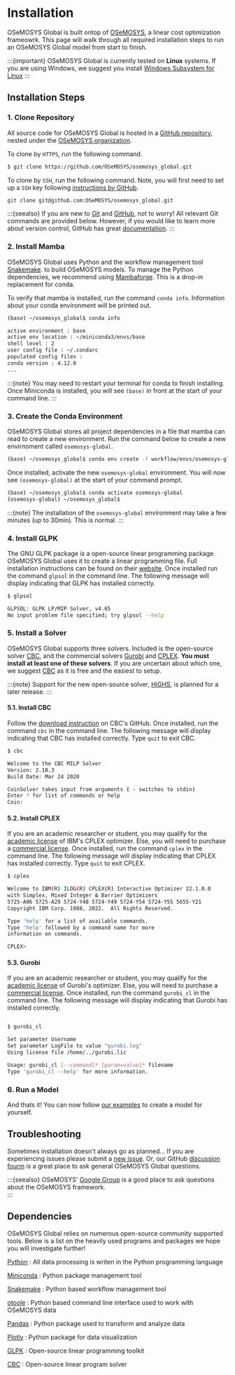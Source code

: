 # Installation

OSeMOSYS Global is built ontop of [OSeMOSYS](http://www.osemosys.org/), a 
linear cost optimization frameowrk. This page will walk through all required 
installation steps to run an OSeMOSYS Global model from start to finish. 

:::{important}
OSeMOSYS Global is currently tested on **Linux** systems. If you are using 
Windows, we suggest you install 
[Windows Subsystem for Linux](https://docs.microsoft.com/en-us/windows/wsl/install)
:::

## Installation Steps

### 1. Clone Repository

All source code for OSeMOSYS Global is hosted in a 
[GitHub repository](https://github.com/OSeMOSYS/osemosys_global), nested under 
the [OSeMOSYS organization](https://github.com/OSeMOSYS).

To clone by `HTTPS`, run the following command. 

```bash
$ git clone https://github.com/OSeMOSYS/osemosys_global.git
```

To clone by `SSH`, run the following command. Note, you will first need to 
set up a `SSH` key following [instructions by GitHub](https://docs.github.com/en/authentication/connecting-to-github-with-ssh/adding-a-new-ssh-key-to-your-github-account). 

```bash 
git clone git@github.com:OSeMOSYS/osemosys_global.git
```

:::{seealso}
If you are new to [Git](https://git-scm.com) and [GitHub](https://github.com/), 
not to worry! All relevant Git commands are provided below. However, if you 
would like to learn more about version control, GitHub has great 
[documentation](https://docs.github.com/en/get-started/quickstart/hello-world).
:::


### 2. Install Mamba

OSeMOSYS Global uses Python and the workflow management tool [Snakemake](https://snakemake.readthedocs.io). 
to build OSeMOSYS models. To manage the Python dependencies, we recommend using [Mambaforge](https://mamba.readthedocs.io/en/latest/installation/mamba-installation.html). This is a drop-in replacement for conda. 

To verify that mamba is installed, run the command `conda info`. Information 
about your conda environment will be printed out. 

```bash
(base) ~/osemosys_global$ conda info

active environment : base
active env location : ~/miniconda3/envs/base
shell level : 2
user config file : ~/.condarc
populated config files : 
conda version : 4.12.0
...
```

:::{note}
You may need to restart your terminal for conda to finish installing. Once 
Miniconda is installed, you will see `(base)` in front at the start of your
command line.
:::

### 3. Create the Conda Environment

OSeMOSYS Global stores all project dependencies in a file that mamba can read 
to create a new environment. Run the command below to create a new 
envirnoment called `osemosys-global`.

```bash
(base) ~/osemosys_global$ conda env create -f workflow/envs/osemosys-global.yaml    
```

Once installed, activate the new `osemosys-global` environment. You will now see 
`(osemosys-global)` at the start of your command prompt.

```bash
(base) ~/osemosys_global$ conda activate osemosys-global
(osemosys-global) ~/osemosys_global$ 
```

:::{note}
The installation of the `osemosys-global` environment may take a few minutes (up to 30min). 
This is normal.
:::

###  4. Install GLPK

The GNU GLPK package is a open-source linear programming package. OSeMOSYS 
Global uses it to create a linear programming file. Full installation 
instructions can be found on their [website](https://www.gnu.org/software/glpk/). 
Once installed run the command `glpsol` in the command line. The following
message will display indicating that GLPK has installed correctly. 

``` bash
$ glpsol

GLPSOL: GLPK LP/MIP Solver, v4.65
No input problem file specified; try glpsol --help
```

### 5. Install a Solver

OSeMOSYS Global supports three solvers. Included is the open-source solver 
[CBC](https://github.com/coin-or/Cbc), and the commercial solvers 
[Gurobi](https://www.gurobi.com/) and 
[CPLEX](https://www.ibm.com/analytics/cplex-optimizer). **You must install at 
least one of these solvers**. If you are uncertain about which one, we suggest 
[CBC](https://github.com/coin-or/Cbc) as it is free and the easiest to setup. 

:::{note}
Support for the new open-source solver, [HiGHS](https://highs.dev/), is planned for a later release. 
:::

#### 5.1. Install CBC

Follow the [download instruction](https://github.com/coin-or/Cbc#download) on 
CBC's GitHub. Once installed, run the command `cbc` in the command line. The 
following message will display indicating that CBC has installed correctly. 
Type `quit` to exit CBC.

```bash
$ cbc

Welcome to the CBC MILP Solver 
Version: 2.10.3 
Build Date: Mar 24 2020 

CoinSolver takes input from arguments ( - switches to stdin)
Enter ? for list of commands or help
Coin:
 ``` 

#### 5.2. Install CPLEX

If you are an academic researcher or student, you may qualify for the 
[academic license](https://www.ibm.com/academic/topic/data-science) of IBM's 
CPLEX optimizer. Else, you will need to purchase a 
[commercial license](https://www.ibm.com/support/pages/downloading-ibm-ilog-cplex-optimization-studio-v1290). 
Once installed, run the command `cplex` in the command line. The following 
message will display indicating that CPLEX has installed correctly. 
Type `quit` to exit CPLEX.

```bash
$ cplex

Welcome to IBM(R) ILOG(R) CPLEX(R) Interactive Optimizer 22.1.0.0
with Simplex, Mixed Integer & Barrier Optimizers
5725-A06 5725-A29 5724-Y48 5724-Y49 5724-Y54 5724-Y55 5655-Y21
Copyright IBM Corp. 1988, 2022.  All Rights Reserved.

Type 'help' for a list of available commands.
Type 'help' followed by a command name for more
information on commands.

CPLEX> 
``` 

#### 5.3. Gurobi

If you are an academic researcher or student, you may qualify for the 
[academic license](https://www.gurobi.com/academia/) of Gurobi's optimizer. 
Else, you will need to purchase a 
[commercial license](https://www.gurobi.com/products/gurobi-optimizer/). 
Once installed, run the command `gurobi_cl` in the command line. The following 
message will display indicating that Gurobi has installed correctly. 

```bash

$ gurobi_cl

Set parameter Username
Set parameter LogFile to value "gurobi.log"
Using license file /home/../gurobi.lic

Usage: gurobi_cl [--command]* [param=value]* filename
Type 'gurobi_cl --help' for more information.
```

### 6. Run a Model

And thats it! You can now follow [our examples](getting-started.md#examples) 
to create a model for yourself. 

## Troubleshooting

Sometimes installation doesn't always go as planned... If you are experiencing 
issues please submit a 
[new issue](https://github.com/OSeMOSYS/osemosys_global/issues/new/choose). Or, 
our GitHub 
[discussion fourm](https://github.com/OSeMOSYS/osemosys_global/discussions) is 
a great place to ask general OSeMOSYS Global questions.

:::{seealso}
 OSeMOSYS' [Google Group](https://groups.google.com/g/osemosys) is a good place to ask questions about the OSeMOSYS framework.   
:::

## Dependencies

OSeMOSYS Global relies on numerous open-source community supported tools.
Below is a list on the heavily used programs and packages we hope you will 
investigate further!

[Python](https://www.python.org/downloads/)
: All data processing is writen in the Python programming language

[Miniconda](https://docs.conda.io/en/latest/miniconda.html) 
: Python package management tool

[Snakemake](https://snakemake.readthedocs.io/en/stable/)
: Python based workflow management tool

[otoole](https://github.com/OSeMOSYS/otoole)
: Python based command line interface used to work with OSeMOSYS data

[Pandas](https://pandas.pydata.org/) 
: Python package used to transform and analyze data

[Plotly](https://plotly.com/)
: Python package for data visualization

[GLPK](https://www.gnu.org/software/glpk/) 
: Open-source linear programming toolkit

[CBC](https://github.com/coin-or/Cbc)
: Open-source linear program solver
